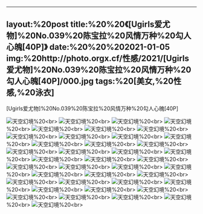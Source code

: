 ﻿---
layout:%20post
title:%20%20《[Ugirls爱尤物]%20No.039%20陈宝拉%20风情万种%20勾人心魄[40P]》
date:%20%20%202021-01-05
img:%20http://photo.orgx.cf/性感/2021/[Ugirls爱尤物]%20No.039%20陈宝拉%20风情万种%20勾人心魄[40P]/000.jpg
tags:%20[美女,%20性感,%20泳衣]
---

[Ugirls爱尤物]%20No.039%20陈宝拉%20风情万种%20勾人心魄[40P]



![天空幻境](http://photo.orgx.cf/性感/2021/[Ugirls爱尤物]%20No.039%20陈宝拉%20风情万种%20勾人心魄[40P]/001.jpg%20''天空幻境'')%20<br>
![天空幻境](http://photo.orgx.cf/性感/2021/[Ugirls爱尤物]%20No.039%20陈宝拉%20风情万种%20勾人心魄[40P]/002.jpg%20''天空幻境'')%20<br>
![天空幻境](http://photo.orgx.cf/性感/2021/[Ugirls爱尤物]%20No.039%20陈宝拉%20风情万种%20勾人心魄[40P]/003.jpg%20''天空幻境'')%20<br>
![天空幻境](http://photo.orgx.cf/性感/2021/[Ugirls爱尤物]%20No.039%20陈宝拉%20风情万种%20勾人心魄[40P]/004.jpg%20''天空幻境'')%20<br>
![天空幻境](http://photo.orgx.cf/性感/2021/[Ugirls爱尤物]%20No.039%20陈宝拉%20风情万种%20勾人心魄[40P]/005.jpg%20''天空幻境'')%20<br>
![天空幻境](http://photo.orgx.cf/性感/2021/[Ugirls爱尤物]%20No.039%20陈宝拉%20风情万种%20勾人心魄[40P]/006.jpg%20''天空幻境'')%20<br>
![天空幻境](http://photo.orgx.cf/性感/2021/[Ugirls爱尤物]%20No.039%20陈宝拉%20风情万种%20勾人心魄[40P]/007.jpg%20''天空幻境'')%20<br>
![天空幻境](http://photo.orgx.cf/性感/2021/[Ugirls爱尤物]%20No.039%20陈宝拉%20风情万种%20勾人心魄[40P]/008.jpg%20''天空幻境'')%20<br>
![天空幻境](http://photo.orgx.cf/性感/2021/[Ugirls爱尤物]%20No.039%20陈宝拉%20风情万种%20勾人心魄[40P]/009.jpg%20''天空幻境'')%20<br>
![天空幻境](http://photo.orgx.cf/性感/2021/[Ugirls爱尤物]%20No.039%20陈宝拉%20风情万种%20勾人心魄[40P]/010.jpg%20''天空幻境'')%20<br>
![天空幻境](http://photo.orgx.cf/性感/2021/[Ugirls爱尤物]%20No.039%20陈宝拉%20风情万种%20勾人心魄[40P]/011.jpg%20''天空幻境'')%20<br>
![天空幻境](http://photo.orgx.cf/性感/2021/[Ugirls爱尤物]%20No.039%20陈宝拉%20风情万种%20勾人心魄[40P]/012.jpg%20''天空幻境'')%20<br>
![天空幻境](http://photo.orgx.cf/性感/2021/[Ugirls爱尤物]%20No.039%20陈宝拉%20风情万种%20勾人心魄[40P]/013.jpg%20''天空幻境'')%20<br>
![天空幻境](http://photo.orgx.cf/性感/2021/[Ugirls爱尤物]%20No.039%20陈宝拉%20风情万种%20勾人心魄[40P]/014.jpg%20''天空幻境'')%20<br>
![天空幻境](http://photo.orgx.cf/性感/2021/[Ugirls爱尤物]%20No.039%20陈宝拉%20风情万种%20勾人心魄[40P]/015.jpg%20''天空幻境'')%20<br>
![天空幻境](http://photo.orgx.cf/性感/2021/[Ugirls爱尤物]%20No.039%20陈宝拉%20风情万种%20勾人心魄[40P]/016.jpg%20''天空幻境'')%20<br>
![天空幻境](http://photo.orgx.cf/性感/2021/[Ugirls爱尤物]%20No.039%20陈宝拉%20风情万种%20勾人心魄[40P]/017.jpg%20''天空幻境'')%20<br>
![天空幻境](http://photo.orgx.cf/性感/2021/[Ugirls爱尤物]%20No.039%20陈宝拉%20风情万种%20勾人心魄[40P]/018.jpg%20''天空幻境'')%20<br>
![天空幻境](http://photo.orgx.cf/性感/2021/[Ugirls爱尤物]%20No.039%20陈宝拉%20风情万种%20勾人心魄[40P]/019.jpg%20''天空幻境'')%20<br>
![天空幻境](http://photo.orgx.cf/性感/2021/[Ugirls爱尤物]%20No.039%20陈宝拉%20风情万种%20勾人心魄[40P]/020.jpg%20''天空幻境'')%20<br>
![天空幻境](http://photo.orgx.cf/性感/2021/[Ugirls爱尤物]%20No.039%20陈宝拉%20风情万种%20勾人心魄[40P]/021.jpg%20''天空幻境'')%20<br>
![天空幻境](http://photo.orgx.cf/性感/2021/[Ugirls爱尤物]%20No.039%20陈宝拉%20风情万种%20勾人心魄[40P]/022.jpg%20''天空幻境'')%20<br>
![天空幻境](http://photo.orgx.cf/性感/2021/[Ugirls爱尤物]%20No.039%20陈宝拉%20风情万种%20勾人心魄[40P]/023.jpg%20''天空幻境'')%20<br>
![天空幻境](http://photo.orgx.cf/性感/2021/[Ugirls爱尤物]%20No.039%20陈宝拉%20风情万种%20勾人心魄[40P]/024.jpg%20''天空幻境'')%20<br>
![天空幻境](http://photo.orgx.cf/性感/2021/[Ugirls爱尤物]%20No.039%20陈宝拉%20风情万种%20勾人心魄[40P]/025.jpg%20''天空幻境'')%20<br>
![天空幻境](http://photo.orgx.cf/性感/2021/[Ugirls爱尤物]%20No.039%20陈宝拉%20风情万种%20勾人心魄[40P]/026.jpg%20''天空幻境'')%20<br>
![天空幻境](http://photo.orgx.cf/性感/2021/[Ugirls爱尤物]%20No.039%20陈宝拉%20风情万种%20勾人心魄[40P]/027.jpg%20''天空幻境'')%20<br>
![天空幻境](http://photo.orgx.cf/性感/2021/[Ugirls爱尤物]%20No.039%20陈宝拉%20风情万种%20勾人心魄[40P]/028.jpg%20''天空幻境'')%20<br>
![天空幻境](http://photo.orgx.cf/性感/2021/[Ugirls爱尤物]%20No.039%20陈宝拉%20风情万种%20勾人心魄[40P]/029.jpg%20''天空幻境'')%20<br>
![天空幻境](http://photo.orgx.cf/性感/2021/[Ugirls爱尤物]%20No.039%20陈宝拉%20风情万种%20勾人心魄[40P]/030.jpg%20''天空幻境'')%20<br>
![天空幻境](http://photo.orgx.cf/性感/2021/[Ugirls爱尤物]%20No.039%20陈宝拉%20风情万种%20勾人心魄[40P]/031.jpg%20''天空幻境'')%20<br>
![天空幻境](http://photo.orgx.cf/性感/2021/[Ugirls爱尤物]%20No.039%20陈宝拉%20风情万种%20勾人心魄[40P]/032.jpg%20''天空幻境'')%20<br>
![天空幻境](http://photo.orgx.cf/性感/2021/[Ugirls爱尤物]%20No.039%20陈宝拉%20风情万种%20勾人心魄[40P]/033.jpg%20''天空幻境'')%20<br>
![天空幻境](http://photo.orgx.cf/性感/2021/[Ugirls爱尤物]%20No.039%20陈宝拉%20风情万种%20勾人心魄[40P]/034.jpg%20''天空幻境'')%20<br>
![天空幻境](http://photo.orgx.cf/性感/2021/[Ugirls爱尤物]%20No.039%20陈宝拉%20风情万种%20勾人心魄[40P]/035.jpg%20''天空幻境'')%20<br>
![天空幻境](http://photo.orgx.cf/性感/2021/[Ugirls爱尤物]%20No.039%20陈宝拉%20风情万种%20勾人心魄[40P]/036.jpg%20''天空幻境'')%20<br>
![天空幻境](http://photo.orgx.cf/性感/2021/[Ugirls爱尤物]%20No.039%20陈宝拉%20风情万种%20勾人心魄[40P]/037.jpg%20''天空幻境'')%20<br>
![天空幻境](http://photo.orgx.cf/性感/2021/[Ugirls爱尤物]%20No.039%20陈宝拉%20风情万种%20勾人心魄[40P]/038.jpg%20''天空幻境'')%20<br>
![天空幻境](http://photo.orgx.cf/性感/2021/[Ugirls爱尤物]%20No.039%20陈宝拉%20风情万种%20勾人心魄[40P]/039.jpg%20''天空幻境'')%20<br>
![天空幻境](http://photo.orgx.cf/性感/2021/[Ugirls爱尤物]%20No.039%20陈宝拉%20风情万种%20勾人心魄[40P]/040.jpg%20''天空幻境'')%20<br>